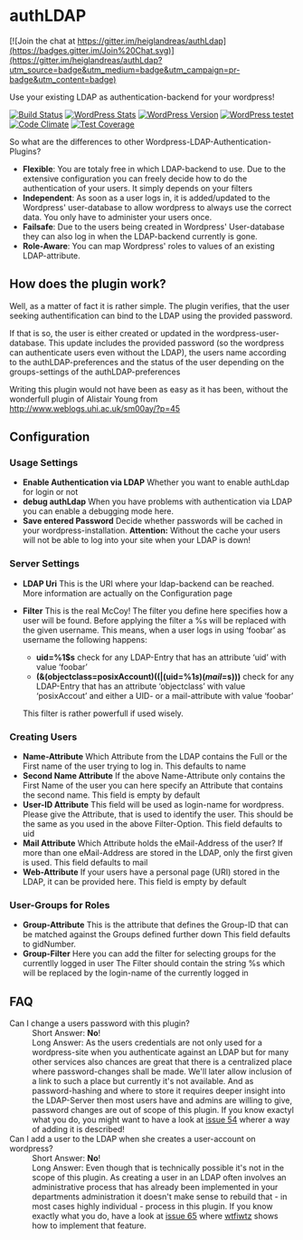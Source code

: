# authLDAP

[![Join the chat at https://gitter.im/heiglandreas/authLdap](https://badges.gitter.im/Join%20Chat.svg)](https://gitter.im/heiglandreas/authLdap?utm_source=badge&utm_medium=badge&utm_campaign=pr-badge&utm_content=badge)

Use your existing LDAP as authentication-backend for your wordpress!

[![Build Status](https://travis-ci.org/heiglandreas/authLdap.svg?branch=master)](https://travis-ci.org/heiglandreas/authLdap)
[![WordPress Stats](https://img.shields.io/wordpress/plugin/dt/authldap.svg)](https://wordpress.org/plugins/authldap/stats/)
[![WordPress Version](https://img.shields.io/wordpress/plugin/v/authldap.svg)](https://wordpress.org/plugins/authldap/)
[![WordPress testet](https://img.shields.io/wordpress/v/authldap.svg)](https://wordpress.org/plugins/authldap/)
[![Code Climate](https://codeclimate.com/github/heiglandreas/authLdap/badges/gpa.svg)](https://codeclimate.com/github/heiglandreas/authLdap)
[![Test Coverage](https://codeclimate.com/github/heiglandreas/authLdap/badges/coverage.svg)](https://codeclimate.com/github/heiglandreas/authLdap)

So what are the differences to other Wordpress-LDAP-Authentication-Plugins?

* **Flexible**: You are totaly free in which LDAP-backend to use. Due to the extensive configuration you can
freely decide how to do the authentication of your users. It simply depends on your
filters
* **Independent**: As soon as a user logs in, it is added/updated to the Wordpress' user-database
to allow wordpress to always use the correct data. You only have to administer your users once.
* **Failsafe**: Due to the users being created in Wordpress' User-database they can
also log in when the LDAP-backend currently is gone.
* **Role-Aware**: You can map Wordpress' roles to values of an existing LDAP-attribute.

## How does the plugin work?

Well, as a matter of fact it is rather simple. The plugin verifies, that the user
seeking authentification can bind to the LDAP using the provided password.

If that is so, the user is either created or updated in the wordpress-user-database.
This update includes the provided password (so the wordpress can authenticate users
even without the LDAP), the users name according to the authLDAP-preferences and
the status of the user depending on the groups-settings of the authLDAP-preferences

Writing this plugin would not have been as easy as it has been, without the
wonderfull plugin of Alistair Young from http://www.weblogs.uhi.ac.uk/sm00ay/?p=45

## Configuration

### Usage Settings

* **Enable Authentication via LDAP** Whether you want to enable authLdap for login or not
* **debug authLdap** When you have problems with authentication via LDAP you can enable a debugging mode here.
* **Save entered Password** Decide whether passwords will be cached in your wordpress-installation. **Attention:** Without the cache your users will not be able to log into your site when your LDAP is down!

### Server Settings

* **LDAP Uri** This is the URI where your ldap-backend can be reached. More information are actually on the Configuration page
* **Filter** This is the real McCoy! The filter you define here specifies how a user will be found. Before applying the filter a %s will be replaced with the given username. This means, when a user logs in using ‘foobar’ as username the following happens:

    * **uid=%1$s** check for any LDAP-Entry that has an attribute ‘uid’ with value ‘foobar’
    * **(&(objectclass=posixAccount)((|(uid=%1$s)(mail=%1$s)))** check for any LDAP-Entry that has an attribute ‘objectclass’ with value ‘posixAccout’ and either a UID- or a mail-attribute with value ‘foobar’

    This filter is rather powerfull if used wisely.

### Creating Users

* **Name-Attribute** Which Attribute from the LDAP contains the Full or the First name of the user trying to log in. This defaults to name
* **Second Name Attribute** If the above Name-Attribute only contains the First Name of the user you can here specify an Attribute that contains the second name. This field is empty by default
* **User-ID Attribute** This field will be used as login-name for wordpress. Please give the Attribute, that is used to identify the user. This should be the same as you used in the above Filter-Option. This field defaults to uid
* **Mail Attribute** Which Attribute holds the eMail-Address of the user? If more than one eMail-Address are stored in the LDAP, only the first given is used. This field defaults to mail
* **Web-Attribute** If your users have a personal page (URI) stored in the LDAP, it can be provided here. This field is empty by default

### User-Groups for Roles

* **Group-Attribute** This is the attribute that defines the Group-ID that can be matched against the Groups defined further down This field defaults to gidNumber.
* **Group-Filter** Here you can add the filter for selecting groups for the currentlly logged in user The Filter should contain the string %s which will be replaced by the login-name of the currently logged in


## FAQ

<dl>
    <dt>Can I change a users password with this plugin?</dt>
    <dd>Short Answer: <strong>No</strong>!<br>Long Answer: As the users credentials are not
    only used for a wordpress-site when you authenticate against an LDAP but for
    many other services also chances are great that there is a centralized place
    where password-changes shall be made. We'll later allow inclusion of a link
    to such a place but currently it's not available. And as password-hashing and
    where to store it requires deeper insight into the LDAP-Server then most users
    have and admins are willing to give, password changes are out of scope of this
    plugin. If you know exactyl what you do, you might want to have a look at
    <a href="https://github.com/heiglandreas/authLdap/issues/54#issuecomment-125851029">
    issue 54</a>
    wherer a way of adding it is described!
    </dd>
    <dt>Can I add a user to the LDAP when she creates a user-account on wordpress?</dt>
    <dd>Short Answer: <strong>No</strong>!<br>Long Answer: Even though that is technically possible
    it's not in the scope of this plugin. As creating a user in an LDAP often involves
    an administrative process that has already been implemented in your departments
    administration it doesn't make sense to rebuild that - in most cases highly
    individual - process in this plugin. If you know exactly what you do, have a look at
    <a href="https://github.com/heiglandreas/authLdap/issues/65">issue 65</a>
    where <a href="https://github.com/wtfiwtz">wtfiwtz</a> shows how to implement that feature.
    </dd>
    </dl>
